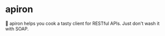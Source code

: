 # apiron
:fried_egg: apiron helps you cook a tasty client for RESTful APIs. Just don't wash it with SOAP.
